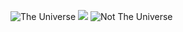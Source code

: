![The Universe](graphics/universe.jpg)
![](graphics/universe.jpg)
![Not The Universe](graphics/thisfiledoesnotexist.jpg)